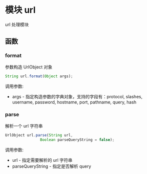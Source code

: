 # 模块 url
url 处理模块

## 函数
        
### format
参数构造 UrlObject 对象
```JavaScript
String url.format(Object args);
```

调用参数:
* args - 指定构造参数的字典对象，支持的字段有：protocol, slashes, username, password, hostname, port, pathname, query, hash

### parse
解析一个 url 字符串
```JavaScript
UrlObject url.parse(String url,
                Boolean parseQueryString = false);
```

调用参数:
* url - 指定需要解析的 url 字符串
* parseQueryString - 指定是否解析 query

